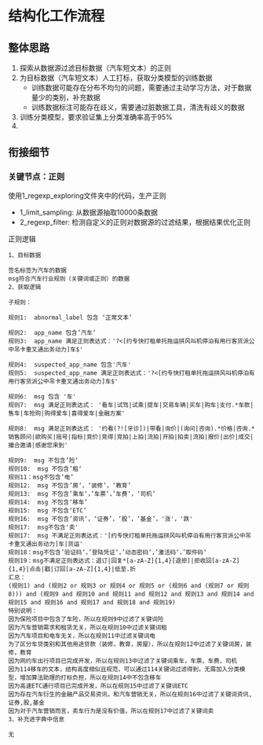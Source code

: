 # 结构化工作流程

## 整体思路
1. 探索从数据源过滤目标数据（汽车短文本）的正则
2. 为目标数据（汽车短文本）人工打标，获取分类模型的训练数据
    - 训练数据可能存在分布不均匀的问题，需要通过主动学习方法，对于数据量少的类别，补充数据
    - 训练数据标注可能存在歧义，需要通过脏数据工具，清洗有歧义的数据
3. 训练分类模型，要求验证集上分类准确率高于95%
4. 

## 衔接细节
### 关键节点：正则
使用1_regexp_exploring文件夹中的代码，生产正则
- 1_limit_sampling: 从数据源抽取10000条数据
- 2_regexp_filter: 检测自定义的正则对数据源的过滤结果，根据结果优化正则

正则逻辑
```text
1、目标数据

签名标签为汽车的数据
msg符合汽车行业规则（关键词或正则）的数据
2、获取逻辑

子规则：

规则1:  abnormal_label 包含 ‘正常文本’

规则2:  app_name 包含’汽车‘
规则3:  app_name 满足正则表达式：'?<[约专快打租单托拖运拼风叫机停泊有用行客货派公中吊卡重叉通出务动力]车$'

规则4:  suspected_app_name 包含'汽车'
规则5:  suspected_app_name 满足正则表达式：'?<[约专快打租单托拖运拼风叫机停泊有用行客货派公中吊卡重叉通出务动力]车$'

规则6:  msg 包含 '车'
规则7:  msg 满足正则表达式： '看车|试驾|试乘|提车|交易车辆|买车|购车|支付.*车款|售车|车抢购|购得爱车|喜得爱车|金融方案'

规则8:  msg 满足正则表达式： '约看(?![牙诊])|带看|询价|(询问|咨询).*价格|咨询.*销售顾问|欲购买|摇号|指标|竞价|竞得|竞拍|上拍|流拍|开拍|拍卖|流拍|报价|出价|成交|撮合邀请|感谢您来到' 

规则9:  msg 不包含’险‘
规则10:  msg 不包含’租‘
规则11：msg不包含‘电’
规则12:  msg 不包含’房‘，‘装修’，‘教育’
规则13:  msg 不包含’乘车‘，’车票‘，’车费‘，‘司机’
规则14:  msg 不包含‘移车’
规则15:  msg 不包含‘ETC’
规则16:  msg 不包含’资讯‘，‘证券’，‘股’，‘基金’，'涨'，'跌'
规则17:  msg不包含'卖'
规则17:  msg 不满足正则表达式：'[约专快打租单托拖运拼风叫机停泊有用行客货派公中吊卡重叉通出务动力]车|货运'
规则18：msg不包含’验证码‘，’登陆凭证‘，’动态密码‘，’激活码‘，’取件码‘
规则19：msg不满足正则表达式：退订|回复*[a-zA-Z]{1,4}[退拒]|拒收回[a-zA-Z]{1,4}|点击|戳|订回[a-zA-Z]{1,4}|低至.折
汇总：
(规则1) and (规则2 or 规则3 or 规则4 or 规则5 or (规则6 and (规则7 or 规则8))) and (规则9 and 规则10 and 规则11 and 规则12 and 规则13 and 规则14 and 规则15 and 规则16 and 规则17 and 规则18 and 规则19)
特别说明：
因为保险项目中包含了车险，所以在规则9中过滤了关键词险
因为汽车营销需求和租赁无关，所以在规则10中过滤关键词租
因为汽车项目和电车无关，所以在规则11中过滤关键词电
为了区分车贷类别和其他用途贷款（装修，教育，房屋），所以在规则12中过滤了关键词房，装修，教育
因为网约车出行项目已完成开发，所以在规则13中过滤了关键词乘车，车票，车费，司机
因为114移车的文本，结构高度相似且规范，可以通过114关键词过滤得到，无需加入分类模型，增加算法助理的打标负担，所以在规则14中不包含移车
因为高速ETC通行项目已完成开发，所以在规则15中过滤了关键词ETC
因为存在汽车衍生的金融产品交易资讯，和汽车营销无关，所以在规则16中过滤了关键词资讯,证券,股,基金
因为对于汽车营销而言，卖车行为是没有价值，所以在规则17中过滤了关键词卖
3、补充进字典中信息

无
```